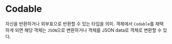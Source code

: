 # Codable
자신을 반환하거나 외부표으로 반환할 수 있는 타입을 의미. 객체에서 `Codable`를 채택하게 되면 해당 객체는 `JSON`으로 변환하거나 객체를 JSON data로 객체로 변환할 수 있다.